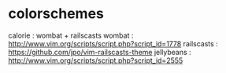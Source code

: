 colorschemes
============
calorie    : wombat + railscasts
wombat     : http://www.vim.org/scripts/script.php?script_id=1778
railscasts : https://github.com/jpo/vim-railscasts-theme
jellybeans : http://www.vim.org/scripts/script.php?script_id=2555

